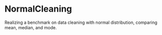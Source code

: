 # NormalCleaning
Realizing a benchmark on data cleaning with normal distribution, comparing mean, median, and mode.
